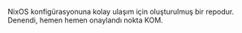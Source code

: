 NixOS konfigürasyonuna kolay ulaşım için oluşturulmuş bir repodur.
Denendi, hemen hemen onaylandı nokta KOM.
